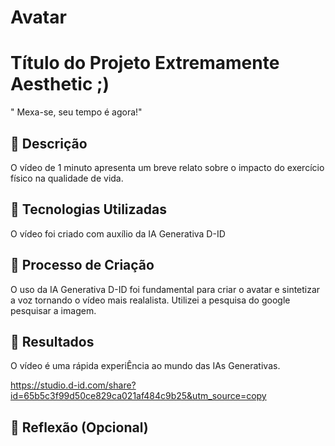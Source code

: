 # Avatar

# Título do Projeto Extremamente Aesthetic ;)

" Mexa-se, seu tempo é agora!"

## 📒 Descrição

O vídeo de 1 minuto apresenta um breve relato sobre o impacto do exercício físico na qualidade de vida.

## 🤖 Tecnologias Utilizadas

O vídeo foi criado com auxílio da IA Generativa D-ID

## 🧐 Processo de Criação

O uso da IA Generativa D-ID foi fundamental para criar o avatar e sintetizar a voz tornando o vídeo mais realalista.
Utilizei a pesquisa do google pesquisar a imagem.

## 🚀 Resultados
O vídeo é uma rápida experiÊncia ao mundo das IAs Generativas.

https://studio.d-id.com/share?id=65b5c3f99d50ce829ca021af484c9b25&utm_source=copy

## 💭 Reflexão (Opcional)
